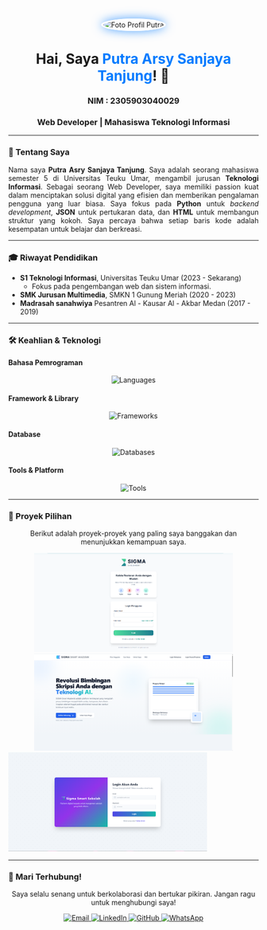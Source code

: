 <div align="center">
  <img src="https://avatars.githubusercontent.com/u/193345457?v=4" alt="Foto Profil Putra" width="180" style="border-radius: 50%; border: 4px solid #fff; box-shadow: 0 0 20px rgba(0, 123, 255, 0.7);">
  <h1>Hai, Saya <span style="color: #007bff;">Putra Arsy Sanjaya Tanjung</span>! 👋</h1>
  <h3>NIM : 2305903040029</h3>
  <h3>Web Developer | Mahasiswa Teknologi Informasi</h3>
</div>

---

### 🚀 Tentang Saya

<p align="justify">
  Nama saya <b>Putra Asry Sanjaya Tanjung</b>. Saya adalah seorang mahasiswa semester 5 di Universitas Teuku Umar, mengambil jurusan <b>Teknologi Informasi</b>. Sebagai seorang Web Developer, saya memiliki passion kuat dalam menciptakan solusi digital yang efisien dan memberikan pengalaman pengguna yang luar biasa. Saya fokus pada <b>Python</b> untuk <i>backend development</i>, <b>JSON</b> untuk pertukaran data, dan <b>HTML</b> untuk membangun struktur yang kokoh. Saya percaya bahwa setiap baris kode adalah kesempatan untuk belajar dan berkreasi.
</p>

---

### 🎓 Riwayat Pendidikan

- **S1 Teknologi Informasi**, Universitas Teuku Umar (2023 - Sekarang)
  - Fokus pada pengembangan web dan sistem informasi.
- **SMK Jurusan Multimedia**, SMKN 1 Gunung Meriah (2020 - 2023)
- **Madrasah sanahwiya** Pesantren Al - Kausar Al - Akbar Medan (2017 - 2019)

---

### 🛠️ Keahlian & Teknologi

#### Bahasa Pemrograman
<div align="center">
  <img src="https://skillicons.dev/icons?i=python,js,html," alt="Languages">
</div>

#### Framework & Library
<div align="center">
  <img src="https://skillicons.dev/icons?i=react,nodejs" alt="Frameworks">
</div>

#### Database
<div align="center">
  <img src="https://skillicons.dev/icons?i=mysql,mongodb,postgresql" alt="Databases">
</div>

#### Tools & Platform
<div align="center">
  <img src="https://skillicons.dev/icons?i=vscode,github,git,docker,aws" alt="Tools">
</div>

---

### 📂 Proyek Pilihan

<p align="center">
  Berikut adalah proyek-proyek yang paling saya banggakan dan menunjukkan kemampuan saya.
</p>

<div align="center">
  <a href="https://sigma-resto.web.app" target="_blank">
    <img src="https://github.com/Asry31/Asry31/blob/main/Cuplikan%20layar%202025-09-21%20233904.png" alt="Proyek 1" width="400" />
  </a>
  <a href="https://sigma-smart-akademik.web.app/" target="_blank">
    <img src="https://github.com/Asry31/Asry31/blob/main/Cuplikan%20layar%202025-09-21%20234138.png" alt="Proyek 2" width="400" />
  </a>
</div align="center">
<a href="https://sigma-smart-school.web.app" target="_blank">
    <img src="https://github.com/Asry31/Asry31/blob/main/Cuplikan%20layar%202025-09-22%20191424.png" alt="Proyek 2" width="400" />
  </a>
</div>

---

### 👋 Mari Terhubung!

<p align="center">
  Saya selalu senang untuk berkolaborasi dan bertukar pikiran. Jangan ragu untuk menghubungi saya!
</p>

<div align="center">
  <a href="mailto:Putraasry86@gmail.com" target="_blank">
    <img src="https://img.shields.io/badge/Email-D14836?style=for-the-badge&logo=gmail&logoColor=white" alt="Email">
  </a>
  <a href="https://www.linkedin.com/in/putraasry" target="_blank">
    <img src="https://img.shields.io/badge/LinkedIn-0077B5?style=for-the-badge&logo=linkedin&logoColor=white" alt="LinkedIn">
  </a>
  <a href="https://github.com/Asry31" target="_blank">
    <img src="https://img.shields.io/badge/GitHub-100000?style=for-the-badge&logo=github&logoColor=white" alt="GitHub">
  </a>
  <a href="https://wa.me/085765725877" target="_blank">
    <img src="https://img.shields.io/badge/WhatsApp-25D366?style=for-the-badge&logo=whatsapp&logoColor=white" alt="WhatsApp">
  </a>
</div>
